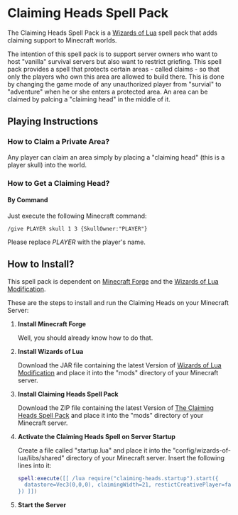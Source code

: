 # Claiming Heads Spell Pack
The Claiming Heads Spell Pack is a [Wizards of Lua](http://www.wizards-of-lua.net) spell pack that adds claiming support to Minecraft worlds.

The intention of this spell pack is to support server owners who want to host "vanilla" survival servers
but also want to restrict griefing. This spell pack provides a spell that protects certain areas - called claims -
so that only the players who own this area are allowed to build there. This is done by changing the game mode of
any unauthorized player from "survial" to "adventure" when he or she enters a protected area.
An area can be claimed by palcing a "claiming head" in the middle of it.

## Playing Instructions
### How to Claim a Private Area?
Any player can claim an area simply by placing a "claiming head" (this is a player skull) into the world.

### How to Get a Claiming Head?
#### By Command
Just execute the following Minecraft command:
```
/give PLAYER skull 1 3 {SkullOwner:"PLAYER"}
```
Please replace *PLAYER* with the player's name.


## How to Install?
This spell pack is dependent on [Minecraft Forge](http://files.minecraftforge.net/maven/net/minecraftforge/forge/index_1.12.2.html) 
and the [Wizards of Lua Modification](https://minecraft.curseforge.com/projects/wizards-of-lua/files).

These are the steps to install and run the Claiming Heads on your Minecraft Server:

1. **Install Minecraft Forge**

     Well, you should already know how to do that.
2. **Install Wizards of Lua**

     Download the JAR file containing the latest Version of 
     [Wizards of Lua Modification](https://minecraft.curseforge.com/projects/wizards-of-lua/files) and place it
     into the "mods" directory of your Minecraft server.
     
3. **Install Claiming Heads Spell Pack**

    Download the ZIP file containing the latest Version of 
    [The Claiming Heads Spell Pack](https://minecraft.curseforge.com/projects/wizards-of-lua/files) and place it
    into the "mods" directory of your Minecraft server.
    
4. **Activate the Claiming Heads Spell on Server Startup**

    Create a file called "startup.lua" and place it into the "config/wizards-of-lua/libs/shared" directory of your Minecraft server.
    Insert the following lines into it:
    ```lua
    spell:execute([[ /lua require("claiming-heads.startup").start({
      datastore=Vec3(0,0,0), claimingWidth=21, restictCreativePlayer=false
    }) ]])
    ```
    
5. **Start the Server**

